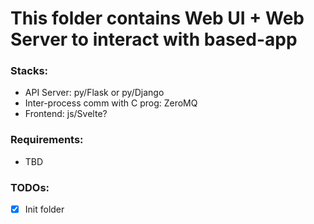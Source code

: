 # This folder contains Web UI + Web Server to interact with based-app

### Stacks: 
- API Server: py/Flask or py/Django
- Inter-process comm with C prog: ZeroMQ
- Frontend: js/Svelte?

### Requirements:
- TBD

### TODOs:
- [X] Init folder